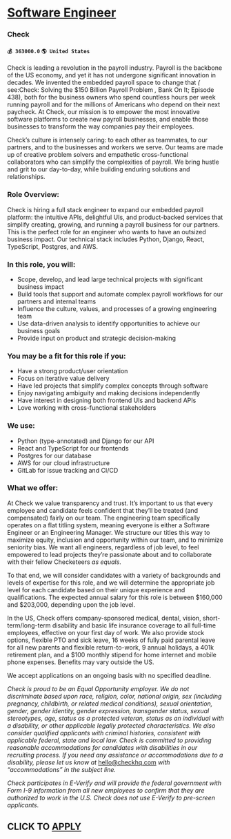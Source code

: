 # [Software Engineer](https://www.remotewlb.com/apply/software-engineer-88810)  
### Check  
#### `💰 363000.0` `🌎 United States`  

Check is leading a revolution in the payroll industry. Payroll is the backbone of the US economy, and yet it has not undergone significant innovation in decades. We invented the embedded payroll space to change that _(_ see:Check: Solving the $150 Billion Payroll Problem _,_ Bank On It; Episode 438), both for the business owners who spend countless hours per week running payroll and for the millions of Americans who depend on their next paycheck. At Check, our mission is to empower the most innovative software platforms to create new payroll businesses, and enable those businesses to transform the way companies pay their employees.

Check’s culture is intensely caring: to each other as teammates, to our partners, and to the businesses and workers we serve. Our teams are made up of creative problem solvers and empathetic cross-functional collaborators who can simplify the complexities of payroll. We bring hustle and grit to our day-to-day, while building enduring solutions and relationships.

### Role Overview:

Check is hiring a full stack engineer to expand our embedded payroll platform: the intuitive APIs, delightful UIs, and product-backed services that simplify creating, growing, and running a payroll business for our partners. This is the perfect role for an engineer who wants to have an outsized business impact. Our technical stack includes Python, Django, React, TypeScript, Postgres, and AWS.

### In this role, you will:

  * Scope, develop, and lead large technical projects with significant business impact
  * Build tools that support and automate complex payroll workflows for our partners and internal teams
  * Influence the culture, values, and processes of a growing engineering team
  * Use data-driven analysis to identify opportunities to achieve our business goals
  * Provide input on product and strategic decision-making

### You may be a fit for this role if you:

  * Have a strong product/user orientation
  * Focus on iterative value delivery
  * Have led projects that simplify complex concepts through software
  * Enjoy navigating ambiguity and making decisions independently
  * Have interest in designing both frontend UIs and backend APIs
  * Love working with cross-functional stakeholders

### We use:

  * Python (type-annotated) and Django for our API
  * React and TypeScript for our frontends
  * Postgres for our database
  * AWS for our cloud infrastructure
  * GitLab for issue tracking and CI/CD

### What we offer:

At Check we value transparency and trust. It’s important to us that every employee and candidate feels confident that they’ll be treated (and compensated) fairly on our team. The engineering team specifically operates on a flat titling system, meaning everyone is either a Software Engineer or an Engineering Manager. We structure our titles this way to maximize equity, inclusion and opportunity within our team, and to minimize seniority bias. We want all engineers, regardless of job level, to feel empowered to lead projects they’re passionate about and to collaborate with their fellow Checketeers _as_ _equals_.

To that end, we will consider candidates with a variety of backgrounds and levels of expertise for this role, and we will determine the appropriate job level for each candidate based on their unique experience and qualifications. The expected annual salary for this role is between $160,000 and $203,000, depending upon the job level.

In the US, Check offers company-sponsored medical, dental, vision, short-term/long-term disability and basic life insurance coverage to all full-time employees, effective on your first day of work. We also provide stock options, flexible PTO and sick leave, 16 weeks of fully paid parental leave for all new parents and flexible return-to-work, 9 annual holidays, a 401k retirement plan, and a $100 monthly stipend for home internet and mobile phone expenses. Benefits may vary outside the US.

We accept applications on an ongoing basis with no specified deadline.

 _Check is proud to be an Equal Opportunity employer. We do not discriminate based upon race, religion, color, national origin, sex (including pregnancy, childbirth, or related medical conditions), sexual orientation, gender, gender identity, gender expression, transgender status, sexual stereotypes, age, status as a protected veteran, status as an individual with a disability, or other applicable legally protected characteristics. We also consider qualified applicants with criminal histories, consistent with applicable federal, state and local law. Check is committed to providing reasonable accommodations for candidates with disabilities in our recruiting process. If you need any assistance or accommodations due to a disability, please let us know at_ hello@checkhq.com _with “accommodations” in the subject line._

 _Check participates in E-Verify and will provide the federal government with Form I-9 information from all new employees to confirm that they are authorized to work in the U.S. Check does not use E-Verify to pre-screen applicants._

  
## CLICK TO [APPLY](https://www.remotewlb.com/apply/software-engineer-88810)

